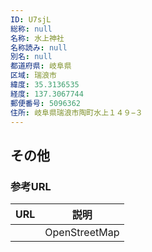 ```yaml
---
ID: U7sjL
総称: null
名称: 水上神社
名称読み: null
別名: null
都道府県: 岐阜県
区域: 瑞浪市
緯度: 35.3136535
経度: 137.3067744
郵便番号: 5096362
住所: 岐阜県瑞浪市陶町水上１４９−３
---
```


## その他

### 参考URL

| URL | 説明          |
| --- | ------------- |
|     | OpenStreetMap |
